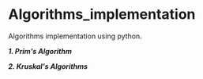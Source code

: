 # Algorithms_implementation

Algorithms implementation using python.

***1. Prim's Algorithm***

***2. Kruskal's Algorithms***
